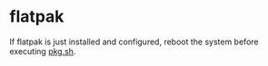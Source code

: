# flatpak

If flatpak is just installed and configured, reboot the system before executing [pkg.sh](pkg.sh).